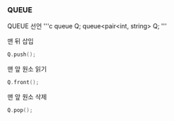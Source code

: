 ### QUEUE

QUEUE 선언
'''c
queue<int> Q;
queue<pair<int, string> Q;
'''

맨 뒤 삽입
```c
Q.push();
```

맨 앞 원소 읽기
```c
Q.front();
```

맨 앞 원소 삭제

```c
Q.pop();
```


